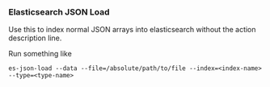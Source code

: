 ### Elasticsearch JSON Load

Use this to index normal JSON arrays into elasticsearch without the action description line.

Run something like
```
es-json-load --data --file=/absolute/path/to/file --index=<index-name> --type=<type-name>
```
